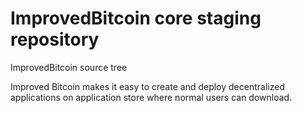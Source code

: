 # ImprovedBitcoin core staging repository
ImprovedBitcoin source tree

Improved Bitcoin makes it easy to create and deploy decentralized applications on application store where normal users can download.
